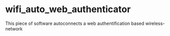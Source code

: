 wifi_auto_web_authenticator
===========================

This piece of software autoconnects a web authentification based wireless-network
